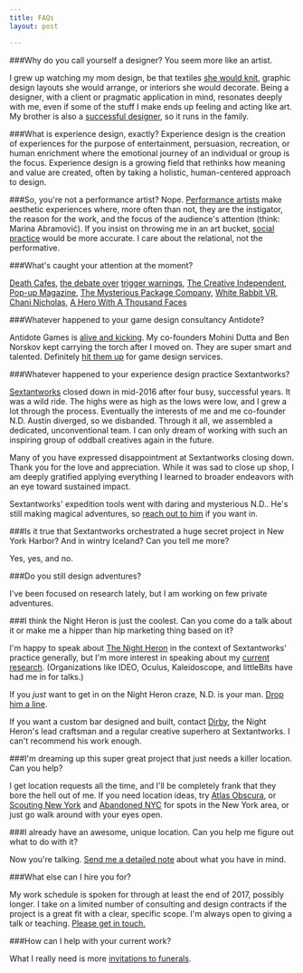 ```yaml
---
title: FAQs
layout: post

---
```


###Why do you call yourself a designer? You seem more like an artist.

I grew up watching my mom design, be that textiles [she would knit](https://www.instagram.com/aprioriknits/), graphic design layouts she would arrange, or interiors she would decorate. Being a designer, with a client or pragmatic application in mind, resonates deeply with me, even if some of the stuff I make ends up feeling and acting like art. My brother is also a [successful designer](http://easterncollective.com/), so it runs in the family.
   

###What is experience design, exactly?
Experience design is the creation of experiences for the purpose of entertainment, persuasion, recreation, or human enrichment where the emotional journey of an individual or group is the focus. Experience design is a growing field that rethinks how meaning and value are created, often by taking a holistic, human-centered approach to design.


###So, you're not a performance artist?
Nope. [Performance artists](https://en.wikipedia.org/wiki/Performance_art) make aesthetic experiences where, more often than not, they are the instigator, the reason for the work, and the focus of the audience's attention (think: Marina Abramović). If you insist on throwing me in an art bucket, [social practice](https://en.wikipedia.org/wiki/Social_practice_(art)) would be more accurate. I care about the relational, not the performative.


###What's caught your attention at the moment?

[Death Cafes](http://deathcafe.com/), [the debate over](http://www.newyorker.com/magazine/2016/05/30/the-new-activism-of-liberal-arts-colleges) [trigger warnings](http://www.theatlantic.com/magazine/archive/2015/09/the-coddling-of-the-american-mind/399356/), [The Creative Independent](https://thecreativeindependent.com/), [Pop-up Magazine](https://www.popupmagazine.com/), [The Mysterious Package Company](https://www.mysteriouspackage.com/), [White Rabbit VR](http://www.whiterabbitstudiosvr.com/), [Chani Nicholas](http://chaninicholas.com/), [A Hero With A Thousand Faces](https://en.wikipedia.org/wiki/The_Hero_with_a_Thousand_Faces)

      

###Whatever happened to your game design consultancy Antidote?

Antidote Games is [alive and kicking](http://www.playistheantidote.com/). My co-founders Mohini Dutta and Ben Norskov kept carrying the torch after I moved on. They are super smart and talented. Definitely [hit them up](mailto:hello@playistheantidote.com) for game design services. 
   

###Whatever happened to your experience design practice Sextantworks?

[Sextantworks](http://sextant.works/) closed down in mid-2016 after four busy, successful years. It was a wild ride. The highs were as high as the lows were low, and I grew a lot through the process. Eventually the interests of me and me co-founder N.D. Austin diverged, so we disbanded. Through it all, we assembled a dedicated, unconventional team. I can only dream of working with such an inspiring group of oddball creatives again in the future.  

Many of you have expressed disappointment at Sextantworks closing down. Thank you for the love and appreciation. While it was sad to close up shop, I am deeply gratified applying everything I learned to broader endeavors with an eye toward sustained impact. 

Sextantworks' expedition tools went with daring and mysterious N.D.. He's still making magical adventures, so <a href="mailto:imbibe@nightheronspeakeasy.com">reach out to him</a> if you want in.   
  

###Is it true that Sextantworks orchestrated a huge secret project in New York Harbor? And in wintry Iceland? Can you tell me more?

Yes, yes, and no.


###Do you still design adventures?

I've been focused on research lately, but I am working on few private adventures. 
   


###I think the Night Heron is just the coolest. Can you come do a talk about it or make me a hipper than hip marketing thing based on it?

I'm happy to speak about [The Night Heron](http://nightheronspeakeasy.com/) in the context of Sextantworks' practice generally, but I'm more interest in speaking about my [current research](/2016/04/sex-death-survival/). (Organizations like IDEO, Oculus, Kaleidoscope, and littleBits have had me in for talks.) 

If you _just_ want to get in on the Night Heron craze, N.D. is your man. <a href="mailto:imbibe@nightheronspeakeasy.com">Drop him a line</a>.

If you want a custom bar designed and built, contact <a href="http://dirby.info/">Dirby</a>, the Night Heron's lead craftsman and a regular creative superhero at Sextantworks. I can't recommend his work enough.
   

###I'm dreaming up this super great project that just needs a killer location. Can you help?

I get location requests all the time, and I'll be completely frank that they bore the hell out of me. If you need location ideas, try [Atlas Obscura](http://www.atlasobscura.com/), or [Scouting New York](http://www.scoutingny.com/) and [Abandoned NYC](https://abandonednyc.com/) for spots in the New York area, or just go walk around with your eyes open.


###I already have an awesome, unique location. Can you help me figure out what to do with it?

Now you're talking. <a href="mailto:&#105;&#100;&#097;&#064;&#117;&#110;&#099;&#111;&#109;&#109;&#111;&#110;&#112;&#108;&#097;&#099;&#101;&#115;&#046;&#099;&#111;&#109;">Send me a detailed note</a> about what you have in mind.


###What else can I hire you for?

My work schedule is spoken for through at least the end of 2017, possibly longer. I take on a limited number of consulting and design contracts if the project is a great fit with a clear, specific scope. I'm always open to giving a talk or teaching. <a href="mailto:&#105;&#100;&#097;&#064;&#117;&#110;&#099;&#111;&#109;&#109;&#111;&#110;&#112;&#108;&#097;&#099;&#101;&#115;&#046;&#099;&#111;&#109;">Please get in touch.</a>
   

###How can I help with your current work?

What I really need is more [invitations to funerals](/2016/04/sex-death-survival/). 


